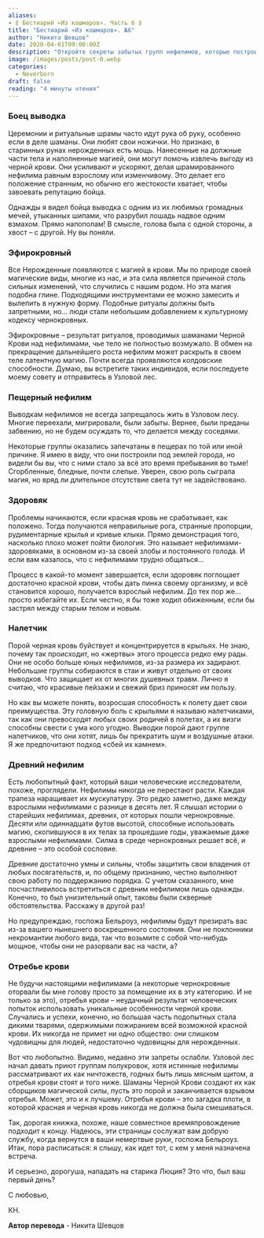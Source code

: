 ```yaml
---
aliases: 
- ⟪ Бестиарий «Из кошмаров». Часть 6 ⟫
title: "Бестиарий «Из кошмаров». №6"
author: "Никита Шевцов"
date: 2020-04-01T09:00:00Z
description: "Откройте секреты забытых групп нефилимов, которые построили подземные города в Узловом лесу. Но будьте осторожны, некоторые из них слишком долго находились в ловушке во тьме, что привело к странным мутациям и постоянной жажде красной крови. Узнайте об опасностях взаимодействия с этими существами и о процессе, который приводит к созданию здоровых нефилимов."
image: /images/posts/post-0.webp
categories:
  - Neverborn
draft: false
reading: "4 минуты чтения"
---
```


### Боец выводка

Церемонии и ритуальные шрамы часто идут рука об руку, особенно если в деле шаманы. Они любят свои ножички. Но признаю, в старинных рунах нерожденных есть мощь. Нанесенные на должные части тела и наполненные магией, они могут помочь извлечь выгоду из черной крови. Они усиливают и ускоряют, делая шрамированного нефилима равным взрослому или изменчивому. Это делает его положение странным, но обычно его жестокости хватает, чтобы завоевать репутацию бойца.

Однажды я видел бойца выводка с одним из их любимых громадных мечей, утыканных шипами, что разрубил лошадь надвое одним взмахом. Прямо напополам! В смысле, голова была с одной стороны, а хвост – с другой. Ну вы поняли.

### Эфирокровный

Все Нерожденные появляются с магией в крови. Мы по природе своей магические виды, многие из нас, и эта сила является причиной столь сильных изменений, что случились с нашим родом. Но эта магия подобна глине. Подходящими инструментами ее можно замесить и вылепить в нужную форму. Подобные ритуалы должны быть запретными, но… люди стали небольшим добавлением к культурному кодексу чернокровных.

Эфирокровные – результат ритуалов, проводимых шаманами Черной Крови над нефилимами, чье тело не полностью возмужало. В обмен на прекращение дальнейшего роста нефилим может раскрыть в своем теле латентную магию. Почти всегда проявляются колдовские способности. Думаю, вы встретите таких индивидов, если последуете моему совету и отправитесь в Узловой лес.

### Пещерный нефилим

Выводкам нефилимов не всегда запрещалось жить в Узловом лесу. Многие переехали, мигрировали, были забыты. Вернее, были преданы забвению, но не будем осуждать то, что делается между соседями.

Некоторые группы оказались запечатаны в пещерах по той или иной причине. Я имею в виду, что они построили под землей города, но видели бы вы, что с ними стало за всё это время пребывания во тьме! Сгорбленные, бледные, почти слепые. Уверен, свою роль сыграла магия, но вряд ли длительное отсутствие света тут не задействовано.

### Здоровяк

Проблемы начинаются, если красная кровь не срабатывает, как положено. Тогда получаются неправильные рога, странные пропорции, рудиментарные крылья и кривые клыки. Прямо демонстрация того, насколько плохо может пойти биология. Это называет нефилимами-здоровяками, в основном из-за своей злобы и постоянного голода. И если вам казалось, что с нефилимами трудно общаться…

Процесс в какой-то момент завершается, если здоровяк поглощает достаточно красной крови, чтобы дать пинка своему организму, и всё становится хорошо, получается взрослый нефилим. До тех пор же… просто избегайте их. Если честно, я бы тоже ходил обиженным, если бы застрял между старым телом и новым.

### Налетчик

Порой черная кровь буйствует и концентрируется в крыльях. Не знаю, почему так происходит, но «жертвы» этого процесса редко ему рады. Они не особо больше юных нефилимов, из-за размера их задирают. Небольшие группы собираются в стаи и живут отдельно от своих выводков. Что защищает их от многих душевных травм. Лично я считаю, что красивые пейзажи и свежий бриз приносят им пользу.

Но как вы можете понять, возросшая способность к полету дает свои преимущества. Эту головную боль с крыльями я называю налетчиками, так как они превосходят любых своих родичей в полетах, а их визги способны свести с ума кого угодно. Выводки порой дают группе налетчиков, что они хотят, лишь бы прекратить шум и воздушные атаки. Я же предпочитают подход «сбей их камнем».

### Древний нефилим

Есть любопытный факт, который ваши человеческие исследователи, похоже, проглядели. Нефилимы никогда не перестают расти. Каждая трапеза наращивает их мускулатуру. Это редко заметно, даже между взрослыми нефилимами с разнице в десять лет. Я слышал истории о старейших нефилимах, древних, от которых пошли чернокровные. Десяти или одиннадцати футов высотой, способные использовать магию, скопившуюся в их телах за прошедшие годы, уважаемые даже взрослыми нефилимами. Силма в среде чернокровных решает всё, и древние – это особой сословие.

Древние достаточно умны и сильны, чтобы защитить свои владения от любых посягательств, и, по общему признанию, честно выполняют свою работу по поддержанию порядка. С учетом сказанного, мне посчастливилось встретиться с древним нефилимом лишь однажды. Конечно, то был унизительный опыт, таковы были скверные обстоятельства. Расскажу в другой раз!

Но предупреждаю, госпожа Бельроуз, нефилимы будут презирать вас из-за вашего нынешнего воскрешенного состояния. Они не поклонники некромантии любого вида, так что возьмите с собой что-нибудь мощное, чтобы они не разорвали вас на части, а?

### Отребье крови

Не будучи настоящими нефилимами (а некоторые чернокровные оторвали бы мне голову просто за помещение их в эту категорию. И не только за это), отребья крови – неудачный результат человеческих попыток использовать уникальные особенности черной крови. Случались и успехи, конечно, но большая часть подопытных стала дикими тварями, одержимыми пожиранием всей возможной красной крови. Их никогда не примет ни одно общество: они слишком чудовищны для людей, недостаточно чудовищны для нерожденных.

Вот что любопытно. Видимо, недавно эти запреты ослабли. Узловой лес начал давать приют группам полукровок, хотя истинные нефилимы рассматривают их как ничтожеств, годных быть лишь мясным щитом, а отребья крови стоят и того ниже. Шаманы Черной Крови создают их как сборщиков магической силы, пусть это порой и заканчивается взрывом отребья. Может, это и к лучшему. Отребья крови – это загадка плоти, в которой красная и черная кровь никогда не должна была смешиваться.

Так, дорогая книжка, похоже, наше совместное времяпровождение подходит к концу. Надеюсь, эти страницы сослужат вам добрую службу, когда вернутся в ваши немертвые руки, госпожа Бельроуз. Итак, пора расписаться: я слышу, как идет тот, с кем у меня назначена встреча.

И серьезно, дорогуша, нападать на старика Люция? Это что, был ваш первый день?

С любовью,

КН.


**Автор перевода** - Никита Шевцов